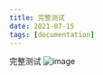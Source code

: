```yaml
---
title: 完整测试
date: 2021-07-15
tags: [documentation]
---
```


完整测试 ![image](https://user-images.githubusercontent.com/4601460/125742879-0a65aa12-8d3f-4005-9257-4e28cdead852.png)
